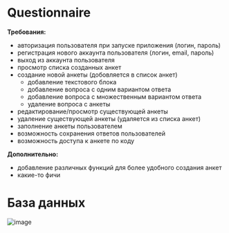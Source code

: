 # Questionnaire

**Требования:**
- авторизация пользователя при запуске приложения (логин, пароль)
- регистрация нового аккаунта пользователя (логин, email, пароль)
- выход из аккаунта пользователя
- просмотр списка созданных анкет
- создание новой анкеты (добовляется в список анкет)
    - добавление текстового блока
    - добавление вопроса с одним вариантом ответа
    - добавление вопроса с множественным вариантом ответа
    - удаление вопроса с анкеты
- редактирование/просмотр существующей анкеты
- удаление существующей анкеты (удаляется из списка анкет)
- заполнение анкеты пользователем
- возможность сохранения ответов пользователей
- возможность доступа к анкете по коду

**Дополнительно:**
- добавление различных функций для более удобного создания анкет
- какие-то фичи

# База данных

![image](https://user-images.githubusercontent.com/77401154/201216967-5eaa8824-c478-4c72-91ae-039b54a6e941.png)


